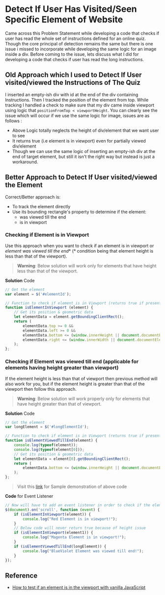 # Detect If User Has Visited/Seen Specific Element of Website

Came across this Problem Statement while developing a code that checks if user has read the whole set of instructions defined for an online quiz. Though the core principal of detection remains the same but there is one issue i missed to incorporate while developing the same logic for an image inside a div. Before coming to the issue, lets discuss what I did for developing a code that checks if user has read the long instructions.

## Old Approach which I used to Detect If User visited/viewed the Instructions of The Quiz

I inserted an empty-ish div with id at the end of the div containing Instructions. Then I tracked the position of the element from top. While tracking I handled a check to make sure that my div came inside viewport using logic that `positionFromTop < viewportHeight`. You can clearly see the issue which will occur if we use the same logic for image, issues are as follows :

- Above Logic totally neglects the height of div/element that we want user to see
- It returns true (i.e element is in viewport) even for partially viewed div/element
- Though we can use the same logic of inserting an empty-ish div at the end of target element, but still it isn't the right way but instead is just a workaround.

## Better Approach to Detect If User visited/viewed the Element

Correct/Better approach is:

- To track the element directly
- Use its bounding rectangle's property to determine if the element:
  - was viewed till the end
  - is in viewport

### Checking if Element is in Viewport

Use this approach when you want to check if an element is in viewport or *element was viewed till the end** (* condition being that element height is less than that of the viewport).

> **Warning**: Below solution will work only for elements that have height less than that of the viewport.

**Solution** Code

```javascript
// Get the element
var element = $('#elementId');

// Function to check if element is in Viewport (returns true if present else returns false)
function isElementInViewport (element) {
    // Get its position & geometric data
    let elementData = element.getBoundingClientRect();
    return (
        elementData.top >= 0 &&
        elementData.left >= 0 &&
        elementData.bottom <= (window.innerHeight || document.documentElement.clientHeight) &&
        elementData.right <= (window.innerWidth || document.documentElement.clientWidth)
    );
};
```

### Checking if Element was viewed till end (applicable for elements having height greater than viewport)

If the element height is less than that of viewport then previous method will also work for you, but if the element height is greater than that of the viewport then follow this approach.

> **Warning**: Below solution will work properly only for elements that have height greater than that of viewport.

**Solution** Code

```javascript
// Get the element
var longElement = $('#longElementId');

// Function to check if element is in Viewport (returns true if present else returns false)
function isElementViewedTillEnd(element) {
    console.log(typeof(element));
    console.log(typeof(element[0]));
    // Get its position & geometric data
    let elementData = element[0].getBoundingClientRect();
    return (
        elementData.bottom <= (window.innerHeight || document.documentElement.clientHeight)
    );
};
```

> Visit this [link](./example/index.html) for Sample demonstration of above code

**Code** for Event Listener

```javascript
// Now will have to add an event listener in order to check if the element comes in viewport / element is viewed till end
$(document).on('scroll', function (event) {
    if (isElementInViewport(element)) {
        console.log("Red Element is in viewport!");
    }
    // Below code will never return true because of height issue
    if (isElementInViewport(element1)) {
        console.log("Magenta Element is in viewport!");
    }
    if (isElementViewedTillEnd(longElement)) {
        console.log("BlueViolet Element was viewed till end!");
    }
});
```

## Reference

- [How to test if an element is in the viewport with vanilla JavaScript](https://gomakethings.com/how-to-test-if-an-element-is-in-the-viewport-with-vanilla-javascript/)
